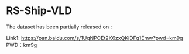 # RS-Ship-VLD

The dataset has been partially released on :

Link1: https://pan.baidu.com/s/1UgNPCEt2K6zxQKjDFq1Emw?pwd=km9g 
PWD：km9g

